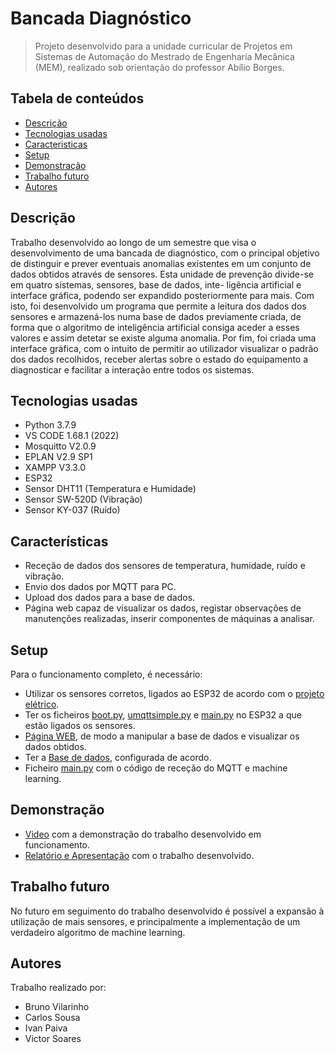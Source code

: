 # Bancada Diagnóstico
> Projeto desenvolvido para a unidade curricular de Projetos em Sistemas de Automação do Mestrado de Engenharia Mecânica (MEM), realizado sob orientação do professor Abílio Borges. 


## Tabela de conteúdos
* [Descrição](#Descrição)
* [Tecnologias usadas](#tecnologias-usadas)
* [Caracteristicas](#Caracteristicas)
* [Setup](#setup)
* [Demonstração](#demonstração)
* [Trabalho futuro](#Trabalho-futuro)
* [Autores](#autores)




## Descrição
Trabalho desenvolvido ao longo
de um semestre que visa o desenvolvimento de uma bancada de diagnóstico,
com o principal objetivo de distinguir e prever eventuais anomalias existentes em um conjunto de dados obtidos através de sensores. Esta unidade
de prevenção divide-se em quatro sistemas, sensores, base de dados, inte-
ligência artificial e interface gráfica, podendo ser expandido posteriormente
para mais. Com isto, foi desenvolvido um programa que permite a leitura
dos dados dos sensores e armazená-los numa base de dados previamente
criada, de forma que o algoritmo de inteligência artificial consiga aceder a
esses valores e assim detetar se existe alguma anomalia. Por fim, foi criada
uma interface gráfica, com o intuito de permitir ao utilizador visualizar o
padrão dos dados recolhidos, receber alertas sobre o estado do equipamento
a diagnosticar e facilitar a interação entre todos os sistemas.



## Tecnologias usadas
- Python 3.7.9
- VS CODE 1.68.1 (2022)
- Mosquitto V2.0.9
- EPLAN V2.9 SP1
- XAMPP V3.3.0
- ESP32
- Sensor DHT11 (Temperatura e Humidade)
- Sensor SW-520D (Vibração)
- Sensor KY-037 (Ruído)



## Características
- Receção de dados dos sensores de temperatura, humidade, ruído e vibração.
- Envio dos dados por MQTT para PC.
- Upload dos dados para a base de dados.
- Página web capaz de visualizar os dados, registar observações de manutenções realizadas, inserir componentes de máquinas a analisar.


## Setup
Para o funcionamento completo, é necessário:
- Utilizar os sensores corretos, ligados ao ESP32 de acordo com o [projeto elétrico](https://github.com/bvilarinho/PSA_Bancada/tree/main/Esquema%20Elétrico).
- Ter os ficheiros [boot.py](https://github.com/bvilarinho/PSA_Bancada/blob/main/ESP/boot.py), [umqttsimple.py](https://github.com/bvilarinho/PSA_Bancada/blob/main/ESP/umqttsimple.py) e [main.py](https://github.com/bvilarinho/PSA_Bancada/blob/main/ESP/main.py) no ESP32 a que estão ligados os sensores.
- [Página WEB](https://github.com/bvilarinho/PSA_Bancada/tree/main/WEB), de modo a manipular a base de dados e visualizar os dados obtidos.
- Ter a [Base de dados](https://github.com/bvilarinho/PSA_Bancada/tree/main/DataBase_PSA), configurada de acordo.
- Ficheiro [main.py](https://github.com/bvilarinho/PSA_Bancada/tree/main/PYTHON) com o código de receção do MQTT e machine learning.

## Demonstração
- [Video](https://github.com/bvilarinho/PSA_Bancada/tree/main/Demonstração) com a demonstração do trabalho desenvolvido em funcionamento.
- [Relatório e Apresentação](https://github.com/bvilarinho/PSA_Bancada/tree/main/Apresentação%20e%20Relatório) com o trabalho desenvolvido.

## Trabalho futuro
No futuro em seguimento do trabalho desenvolvido é possível a expansão à utilização de mais sensores, e principalmente a implementação de um verdadeiro algoritmo de machine learning.

## Autores
Trabalho realizado por:
- Bruno Vilarinho
- Carlos Sousa
- Ivan Paiva
- Victor Soares
